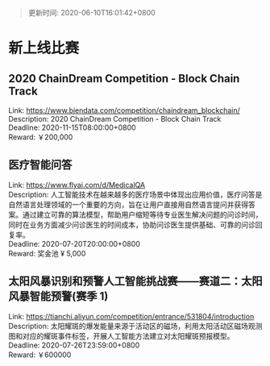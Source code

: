 > 更新时间: 2020-06-10T16:01:42+0800 

# 新上线比赛


## 2020 ChainDream Competition - Block Chain Track
Link: https://www.biendata.com/competition/chaindream_blockchain/  
Description: 2020 ChainDream Competition - Block Chain Track  
Deadline: 2020-11-15T08:00:00+0800  
Reward: ￥200,000  

## 医疗智能问答
Link: https://www.flyai.com/d/MedicalQA  
Description: 人工智能技术在越来越多的医疗场景中体现出应用价值，医疗问答是自然语言处理领域的一个重要的方向，旨在让用户直接用自然语言提问并获得答案。通过建立可靠的算法模型，帮助用户缩短等待专业医生解决问题的问诊时间，同时在业务方面减少问诊医生的时间成本，协助问诊医生提供基础、可靠的问诊回复率。  
Deadline: 2020-07-20T20:00:00+0800  
Reward: 奖金池 ¥ 5,000  

## 太阳风暴识别和预警人工智能挑战赛——赛道二：太阳风暴智能预警(赛季 1)
Link: https://tianchi.aliyun.com/competition/entrance/531804/introduction  
Description: 太阳耀斑的爆发能量来源于活动区的磁场，利用太阳活动区磁场观测图和对应的耀斑事件标签，开展人工智能方法建立对太阳耀斑预报模型。  
Deadline: 2020-07-26T23:59:00+0800  
Reward: ￥600000  


